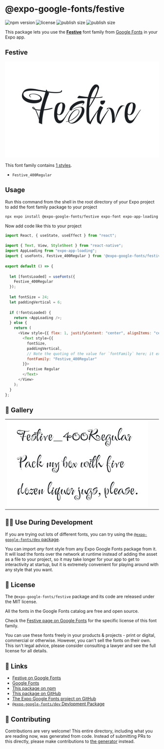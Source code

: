 # @expo-google-fonts/festive

![npm version](https://flat.badgen.net/npm/v/@expo-google-fonts/festive)
![license](https://flat.badgen.net/github/license/expo/google-fonts)
![publish size](https://flat.badgen.net/packagephobia/install/@expo-google-fonts/festive)
![publish size](https://flat.badgen.net/packagephobia/publish/@expo-google-fonts/festive)

This package lets you use the [**Festive**](https://fonts.google.com/specimen/Festive) font family from [Google Fonts](https://fonts.google.com/) in your Expo app.

## Festive

![Festive](./font-family.png)

This font family contains [1 styles](#-gallery).

- `Festive_400Regular`

## Usage

Run this command from the shell in the root directory of your Expo project to add the font family package to your project

```sh
npx expo install @expo-google-fonts/festive expo-font expo-app-loading
```

Now add code like this to your project

```js
import React, { useState, useEffect } from "react";

import { Text, View, StyleSheet } from "react-native";
import AppLoading from "expo-app-loading";
import { useFonts, Festive_400Regular } from '@expo-google-fonts/festive';

export default () => {

  let [fontsLoaded] = useFonts({
    Festive_400Regular
  });

  let fontSize = 24;
  let paddingVertical = 6;

  if (!fontsLoaded) {
    return <AppLoading />;
  } else {
    return (
      <View style={{ flex: 1, justifyContent: "center", alignItems: "center" }}>
        <Text style={{
          fontSize,
          paddingVertical,
          // Note the quoting of the value for `fontFamily` here; it expects a string!
          fontFamily: "Festive_400Regular"
        }}>
          Festive Regular
        </Text>
      </View>
    );
  }
};
```

## 🔡 Gallery


||||
|-|-|-|
|![Festive_400Regular](./Festive_400Regular.ttf.png)||||


## 👩‍💻 Use During Development

If you are trying out lots of different fonts, you can try using the [`@expo-google-fonts/dev` package](https://github.com/expo/google-fonts/tree/master/font-packages/dev#readme).

You can import _any_ font style from any Expo Google Fonts package from it. It will load the fonts over the network at runtime instead of adding the asset as a file to your project, so it may take longer for your app to get to interactivity at startup, but it is extremely convenient for playing around with any style that you want.


## 📖 License

The `@expo-google-fonts/festive` package and its code are released under the MIT license.

All the fonts in the Google Fonts catalog are free and open source.

Check the [Festive page on Google Fonts](https://fonts.google.com/specimen/Festive) for the specific license of this font family.

You can use these fonts freely in your products & projects - print or digital, commercial or otherwise. However, you can't sell the fonts on their own. This isn't legal advice, please consider consulting a lawyer and see the full license for all details.

## 🔗 Links

- [Festive on Google Fonts](https://fonts.google.com/specimen/Festive)
- [Google Fonts](https://fonts.google.com/)
- [This package on npm](https://www.npmjs.com/package/@expo-google-fonts/festive)
- [This package on GitHub](https://github.com/expo/google-fonts/tree/master/font-packages/festive)
- [The Expo Google Fonts project on GitHub](https://github.com/expo/google-fonts)
- [`@expo-google-fonts/dev` Devlopment Package](https://github.com/expo/google-fonts/tree/master/font-packages/dev)

## 🤝 Contributing

Contributions are very welcome! This entire directory, including what you are reading now, was generated from code. Instead of submitting PRs to this directly, please make contributions to [the generator](https://github.com/expo/google-fonts/tree/master/packages/generator) instead.
